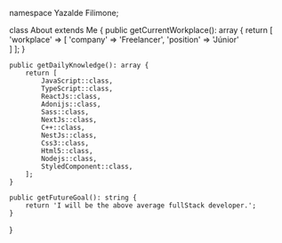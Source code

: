 namespace Yazalde Filimone;

class About extends Me
{
    public  getCurrentWorkplace(): array {
        return [
            'workplace' => [
                'company' => 'Freelancer',
                'position' => 'Júnior'         
            ]
        ];
    }

    public getDailyKnowledge(): array {
        return [
            JavaScript::class,
            TypeScript::class,
            ReactJs::class,
            Adonijs::class,
            Sass::class,
            NextJs::class,
            C++::class,
            NestJs::class,
            Css3::class,
            Html5::class,
            Nodejs::class,
            StyledComponent::class,
        ];
    }

    public getFutureGoal(): string {
        return 'I will be the above average fullStack developer.';
    }
}
